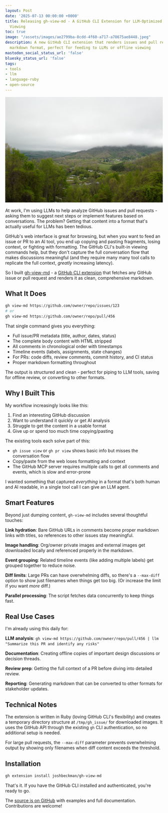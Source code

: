 ```yaml
---
layout: Post
date: '2025-07-13 00:00:00 +0000'
title: Releasing gh-view-md - A GitHub CLI Extension for LLM-Optimized Issue and PR
  Viewing
toc: true
image: "/assets/images/ae2799ba-8cdd-4f60-a717-a78675ae8448.jpeg"
description: A new GitHub CLI extension that renders issues and pull requests in clean
  markdown format, perfect for feeding to LLMs or offline viewing
mastodon_social_status_url: 'false'
bluesky_status_url: 'false'
tags:
- tools
- llm
- language-ruby
- open-source
---
```



![A beautiful mountain view](/assets/images/ae2799ba-8cdd-4f60-a717-a78675ae8448.jpeg)

At work, I'm using LLMs to help analyze GitHub issues and pull requests - asking them to suggest next steps or implement features based on conversations. The problem? Getting that content into a format that's actually useful for LLMs has been tedious.

GitHub's web interface is great for browsing, but when you want to feed an issue or PR to an AI tool, you end up copying and pasting fragments, losing context, or fighting with formatting. The GitHub CLI's built-in viewing commands help, but they don't capture the full conversation flow that makes discussions meaningful (and they require many many tool calls to replicate the full context, *greatly* increasing latency).

So I built [gh-view-md](https://github.com/joshbeckman/gh-view-md) - a [GitHub CLI extension](https://docs.github.com/en/github-cli/github-cli/creating-github-cli-extensions) that fetches any GitHub issue or pull request and renders it as clean, comprehensive markdown.

## What It Does

```bash
gh view-md https://github.com/owner/repo/issues/123
# or
gh view-md https://github.com/owner/repo/pull/456
```

That single command gives you everything:

- Full issue/PR metadata (title, author, dates, status)
- The complete body content with HTML stripped
- All comments in chronological order with timestamps
- Timeline events (labels, assignments, state changes)
- For PRs: code diffs, review comments, commit history, and CI status
- Proper markdown formatting throughout

The output is structured and clean - perfect for piping to LLM tools, saving for offline review, or converting to other formats.

## Why I Built This

My workflow increasingly looks like this:
1. Find an interesting GitHub discussion
2. Want to understand it quickly or get AI analysis
3. Struggle to get the content in a usable format
4. Give up or spend too much time copying/pasting

The existing tools each solve part of this:
- `gh issue view` or `gh pr view` shows basic info but misses the conversation flow
- Copy/paste from the web loses formatting and context
- The GitHub MCP server requires multiple calls to get all comments and events, which is slow and error-prone

I wanted something that captured *everything* in a format that's both human and AI readable, in a single tool call I can give an LLM agent.

## Smart Features

Beyond just dumping content, `gh-view-md` includes several thoughtful touches:

**Link hydration**: Bare GitHub URLs in comments become proper markdown links with titles, so references to other issues stay meaningful.

**Image handling**: Org/owner private images and external images get downloaded locally and referenced properly in the markdown.

**Event grouping**: Related timeline events (like adding multiple labels) get grouped together to reduce noise.

**Diff limits**: Large PRs can have overwhelming diffs, so there's a `--max-diff` option to show just filenames when things get too big. (Or increase the limit if you want *more* diff.)

**Parallel processing**: The script fetches data concurrently to keep things fast.

## Real Use Cases

I'm already using this daily for:

**LLM analysis**: `gh view-md https://github.com/owner/repo/pull/456 | llm "Summarize this PR and identify any risks"`

**Documentation**: Creating offline copies of important design discussions or decision threads.

**Review prep**: Getting the full context of a PR before diving into detailed review.

**Reporting**: Generating markdown that can be converted to other formats for stakeholder updates.

## Technical Notes

The extension is written in Ruby (loving GitHub CLI's flexibility) and creates a temporary directory structure at `/tmp/gh_issue/` for downloaded images. It uses the GitHub API through the existing `gh` CLI authentication, so no additional setup is needed.

For large pull requests, the `--max-diff` parameter prevents overwhelming output by showing only filenames when diff content exceeds the threshold.

## Installation

```bash
gh extension install joshbeckman/gh-view-md
```

That's it. If you have the GitHub CLI installed and authenticated, you're ready to go.

The [source is on GitHub](https://github.com/joshbeckman/gh-view-md) with examples and full documentation. Contributions are welcome!
